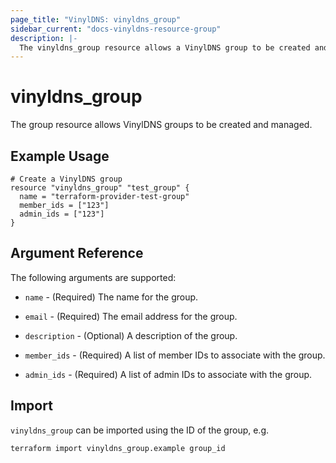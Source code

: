 ```yaml
---
page_title: "VinylDNS: vinyldns_group"
sidebar_current: "docs-vinyldns-resource-group"
description: |-
  The vinyldns_group resource allows a VinylDNS group to be created and managed.
---
```


# vinyldns\_group

The group resource allows VinylDNS groups to be created and managed.

## Example Usage

```hcl
# Create a VinylDNS group
resource "vinyldns_group" "test_group" {
  name = "terraform-provider-test-group"
  member_ids = ["123"]
  admin_ids = ["123"]
}
```

## Argument Reference

The following arguments are supported:

* `name` - (Required) The name for the group.

* `email` - (Required) The email address for the group.

* `description` - (Optional) A description of the group.

* `member_ids` - (Required) A list of member IDs to associate with the group.

* `admin_ids` - (Required) A list of admin IDs to associate with the group.

## Import

`vinyldns_group` can be imported using the ID of the group, e.g.

```
terraform import vinyldns_group.example group_id
```
